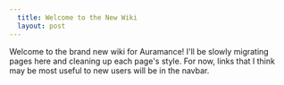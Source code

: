 ```yaml
---
  title: Welcome to the New Wiki
  layout: post
---
```


Welcome to the brand new wiki for Auramance! I'll be slowly migrating pages here and cleaning up each page's style. For now, links that I think may be most useful to new users will be in the navbar.
